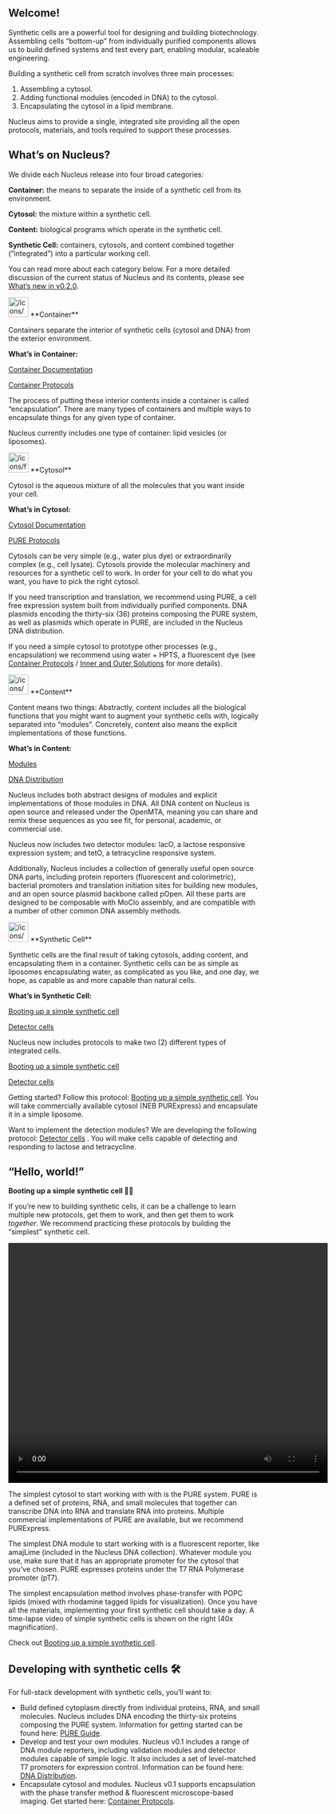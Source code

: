 ## Welcome!

Synthetic cells are a powerful tool for designing and building biotechnology. Assembling cells “bottom-up” from individually purified components allows us to build defined systems and test every part, enabling modular, scaleable engineering. 

Building a synthetic cell from scratch involves three main processes:

1. Assembling a cytosol.
2. Adding functional modules (encoded in DNA) to the cytosol.
3. Encapsulating the cytosol in a lipid membrane.

Nucleus aims to provide a single, integrated site providing all the open protocols, materials, and tools required to support these processes.

## What’s on Nucleus?

We divide each Nucleus release into four broad categories: 

**Container:** the means to separate the inside of a synthetic cell from its environment.

**Cytosol:** the mixture within a synthetic cell.

**Content:** biological programs which operate in the synthetic cell. 

**Synthetic Cell:** containers, cytosols, and content combined together (”integrated”) into a particular working cell.

You can read more about each category below. For a more detailed discussion of the current status of Nucleus and its contents, please see [What’s new in v0.2.0](https://www.notion.so/What-s-new-in-v0-2-0-71c57989721b4f1f95af1a188907626a?pvs=21).

<aside>
<img src="/icons/midtones_blue.svg" alt="/icons/midtones_blue.svg" width="40px" /> **Container**

</aside>

Containers separate the interior of synthetic cells (cytosol and DNA) from the exterior environment. 

**What’s in Container:**

[Container Documentation](https://www.notion.so/Container-Documentation-240c571e846945428c158d75350e5ffd?pvs=21)

[Container Protocols](https://www.notion.so/Container-Protocols-55946f13bc304b40bf3ca0dc87bd7cd9?pvs=21)

The process of putting these interior contents inside a container is called “encapsulation”. There are many types of containers and multiple ways to encapsulate things for any given type of container.

Nucleus currently includes one type of container: lipid vesicles (or liposomes). 

<aside>
<img src="/icons/fireworks_green.svg" alt="/icons/fireworks_green.svg" width="40px" /> **Cytosol**

</aside>

Cytosol is the aqueous mixture of all the molecules that you want inside your cell. 

**What’s in Cytosol:**

[Cytosol Documentation](https://www.notion.so/Cytosol-Documentation-3f6df25b984a4e64b5e3b37a2da8b07e?pvs=21) 

[PURE Protocols](https://www.notion.so/PURE-Protocols-0cd5d3af44aa4d5e85871a75a7c9161b?pvs=21)

Cytosols can be very simple (e.g., water plus dye) or extraordinarily complex (e.g., cell lysate). Cytosols provide the molecular machinery and resources for a synthetic cell to work. In order for your cell to do what you want, you have to pick the right cytosol.

If you need transcription and translation, we recommend using PURE, a cell free expression system built from individually purified components. DNA plasmids encoding the thirty-six (36) proteins composing the PURE system, as well as plasmids which operate in PURE, are included in the Nucleus DNA distribution.

If you need a simple cytosol to prototype other processes (e.g., encapsulation) we recommend using water + HPTS, a fluorescent dye (see [Container Protocols](https://www.notion.so/Container-Protocols-55946f13bc304b40bf3ca0dc87bd7cd9?pvs=21) / [Inner and Outer Solutions](https://www.notion.so/Inner-and-Outer-Solutions-34b49e957050422e980002052dd72b80?pvs=21)  for more details).

<aside>
<img src="/icons/grid-wide-six_red.svg" alt="/icons/grid-wide-six_red.svg" width="40px" /> **Content**

</aside>

Content means two things: Abstractly, content includes all the biological functions that you might want to augment your synthetic cells with, logically separated into “modules”. Concretely, content also means the explicit implementations of those functions. 

**What’s in Content:**

[Modules](https://www.notion.so/Modules-20f5eabc66874b26aa361ea0e22ff257?pvs=21) 

[DNA Distribution](https://www.notion.so/DNA-Distribution-6d3e45ae88b84a038828b815ed54e8bc?pvs=21)

Nucleus includes both abstract designs of modules and explicit implementations of those modules in DNA. All DNA content on Nucleus is open source and released under the OpenMTA, meaning you can share and remix these sequences as you see fit, for personal, academic, or commercial use.

Nucleus now includes two detector modules: lacO, a lactose responsive expression system; and tetO, a tetracycline responsive system.

Additionally, Nucleus includes a collection of generally useful open source DNA parts, including protein reporters (fluorescent and colorimetric), bacterial promoters and translation initiation sites for building new modules, and an open source plasmid backbone called pOpen. All these parts are designed to be composable with MoClo assembly, and are compatible with a number of other common DNA assembly methods.

<aside>
<img src="/icons/cd_purple.svg" alt="/icons/cd_purple.svg" width="40px" /> **Synthetic Cell**

</aside>

Synthetic cells are the final result of taking cytosols, adding content, and encapsulating them in a container. Synthetic cells can be as simple as liposomes encapsulating water, as complicated as you like, and one day, we hope, as capable as and more capable than  natural cells.

**What’s in Synthetic Cell:**

[Booting up a simple synthetic cell](https://www.notion.so/Booting-up-a-simple-synthetic-cell-cbafa6d239714913a3186cd07a9d01aa?pvs=21) 

[Detector cells](https://www.notion.so/Detector-cells-55bf87b1319b448d901a3411c6c31786?pvs=21)

Nucleus now includes protocols to make two (2) different types of integrated cells. 

[Booting up a simple synthetic cell](https://www.notion.so/Booting-up-a-simple-synthetic-cell-cbafa6d239714913a3186cd07a9d01aa?pvs=21) 

[Detector cells](https://www.notion.so/Detector-cells-55bf87b1319b448d901a3411c6c31786?pvs=21) 

Getting started? Follow this protocol: [Booting up a simple synthetic cell](https://www.notion.so/Booting-up-a-simple-synthetic-cell-cbafa6d239714913a3186cd07a9d01aa?pvs=21). You will take commercially available cytosol (NEB PURExpress) and encapsulate it in a simple liposome.

Want to implement the detection modules? We are developing the following protocol: [Detector cells](https://www.notion.so/Detector-cells-55bf87b1319b448d901a3411c6c31786?pvs=21) . You will make cells capable of detecting and responding to lactose and tetracycline.

## “Hello, world!”

**Booting up a simple synthetic cell 👋🏾**

If you’re new to building synthetic cells, it can be a challenge to learn multiple new protocols, get them to work, and then get them to work *together*. We recommend practicing these protocols by building the “simplest” synthetic cell. 

<video width="640" height="480" 
       src="/Users/antonmolina/Documents/code/nucleus-book-local/nucleus-book/videos/syntheticcell_GFP_expression.mp4"
       controls>
</video>

The simplest cytosol to start working with with is the PURE system. PURE is a defined set of proteins, RNA, and small molecules that together can transcribe DNA into RNA and translate RNA into proteins. Multiple commercial implementations of PURE are available, but we recommend PURExpress. 

The simplest DNA module to start working with is a fluorescent reporter, like amajLime (included in the Nucleus DNA collection). Whatever module you use, make sure that it has an appropriate promoter for the cytosol that you’ve chosen. PURE expresses proteins under the T7 RNA Polymerase promoter (pT7).

The simplest encapsulation method involves phase-transfer with POPC lipids (mixed with rhodamine tagged lipids for visualization). Once you have all the materials, implementing your first synthetic cell should take a day. A time-lapse video of simple synthetic cells is shown on the right (40x magnification).

Check out [Booting up a simple synthetic cell](https://www.notion.so/Booting-up-a-simple-synthetic-cell-cbafa6d239714913a3186cd07a9d01aa?pvs=21).

## Developing with synthetic cells 🛠️

For full-stack development with synthetic cells, you’ll want to:

- Build defined cytoplasm directly from individual proteins, RNA, and small molecules. Nucleus includes DNA encoding the thirty-six proteins composing the PURE system. Information for getting started can be found here: [PURE Guide](https://www.notion.so/PURE-Guide-0991591e9f474a5bbc934dc141503ae2?pvs=21).
- Develop and test your own modules. Nucleus v0.1 includes a range of DNA module reporters, including validation modules and detector modules capable of simple logic. It also includes a set of level-matched T7 promoters for expression control. Information can be found here: [DNA Distribution](https://www.notion.so/DNA-Distribution-6d3e45ae88b84a038828b815ed54e8bc?pvs=21).
- Encapsulate cytosol and modules. Nucleus v0.1 supports encapsulation with the phase transfer method & fluorescent microscope-based imaging. Get started here: [Container Protocols](https://www.notion.so/Container-Protocols-55946f13bc304b40bf3ca0dc87bd7cd9?pvs=21).

